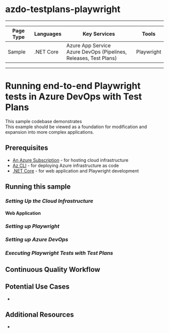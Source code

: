 # azdo-testplans-playwright

---

| Page Type | Languages                                                  | Key Services                                                                               | Tools                      |
| --------- | ---------------------------------------------------------- | ------------------------------------------------------------------------------------------ | -------------------------- |
| Sample    | .NET Core | Azure App Service <br> Azure DevOps (Pipelines, Releases, Test Plans) | Playwright |

---

# Running end-to-end Playwright tests in Azure DevOps with Test Plans

This sample codebase demonstrates 
<br>
This example should be viewed as a foundation for modification and expansion into more complex applications.

## Prerequisites

-   [An Azure Subscription](https://azure.microsoft.com/en-us/free/) - for hosting cloud infrastructure
-   [Az CLI](https://learn.microsoft.com/en-us/cli/azure/install-azure-cli) - for deploying Azure infrastructure as code
-   [.NET Core](https://dotnet.microsoft.com/en-us/download/dotnet/6.0) - for web application and Playwright development

## Running this sample

### _*Setting Up the Cloud Infrastructure*_

#### Web Application

### _*Setting up Playwright*_

### _*Setting up Azure DevOps*_

### _*Executing Playwright Tests with Test Plans*_

## Continuous Quality Workflow

## Potential Use Cases

-   

## Additional Resources

-   